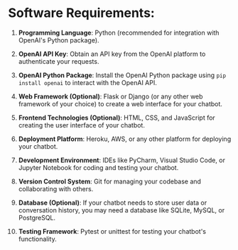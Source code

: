 # Software Requirements:

1. **Programming Language**: Python (recommended for integration with OpenAI's Python package).

2. **OpenAI API Key**: Obtain an API key from the OpenAI platform to authenticate your requests.

3. **OpenAI Python Package**: Install the OpenAI Python package using `pip install openai` to interact with the OpenAI API.

4. **Web Framework (Optional)**: Flask or Django (or any other web framework of your choice) to create a web interface for your chatbot.

5. **Frontend Technologies (Optional)**: HTML, CSS, and JavaScript for creating the user interface of your chatbot.

6. **Deployment Platform**: Heroku, AWS, or any other platform for deploying your chatbot.

7. **Development Environment**: IDEs like PyCharm, Visual Studio Code, or Jupyter Notebook for coding and testing your chatbot.

8. **Version Control System**: Git for managing your codebase and collaborating with others.

9. **Database (Optional)**: If your chatbot needs to store user data or conversation history, you may need a database like SQLite, MySQL, or PostgreSQL.

10. **Testing Framework**: Pytest or unittest for testing your chatbot's functionality.
